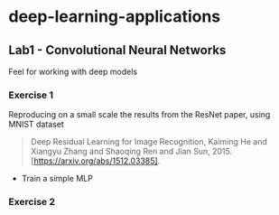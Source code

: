 # deep-learning-applications

## Lab1 - Convolutional Neural Networks

Feel for working with deep models

### Exercise 1

Reproducing on a small scale the results from the ResNet paper, using MNIST dataset

> Deep Residual Learning for Image Recognition, Kaiming He and Xiangyu Zhang and Shaoqing Ren and Jian Sun, 2015. [https://arxiv.org/abs/1512.03385].

- Train a simple MLP

### Exercise 2

